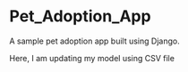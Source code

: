 # Pet_Adoption_App
A sample pet adoption app built using Django.

Here, I am updating my model using CSV file

